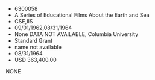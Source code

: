 * 6300058
* A Series of Educational Films About the Earth and Sea
* CSE,IIS
* 09/01/1962,08/31/1964
* None   DATA NOT AVAILABLE, Columbia University
* Standard Grant
*   name not available
* 08/31/1964
* USD 363,400.00

NONE